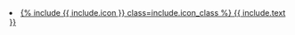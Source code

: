 <li>
  <a href="{{ include.href | relative_url }}" data-page-id="{{ include.id }}_link"
    class="text-gray-600 dark:text-gray-300 hover:text-black dark:hover:text-amber-500 transition-all text-sm flex items-center hover:bg-slate-100 dark:hover:bg-transparent rounded-md px-4 py-2">
    {% include {{ include.icon }} class=include.icon_class %}
    <span>{{ include.text }}</span>
  </a>
</li>